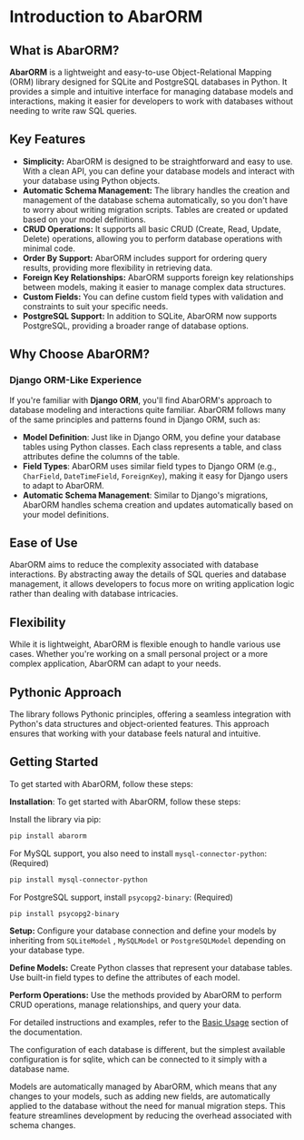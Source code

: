 # Introduction to AbarORM


## What is AbarORM?
**AbarORM** is a lightweight and easy-to-use Object-Relational Mapping (ORM) library designed for SQLite and PostgreSQL databases in Python. It provides a simple and intuitive interface for managing database models and interactions, making it easier for developers to work with databases without needing to write raw SQL queries.
## Key Features


- **Simplicity:** AbarORM is designed to be straightforward and easy to use. With a clean API, you can define your database models and interact with your database using Python objects.
- **Automatic Schema Management:** The library handles the creation and management of the database schema automatically, so you don't have to worry about writing migration scripts. Tables are created or updated based on your model definitions.
- **CRUD Operations:** It supports all basic CRUD (Create, Read, Update, Delete) operations, allowing you to perform database operations with minimal code.
- **Order By Support:** AbarORM includes support for ordering query results, providing more flexibility in retrieving data.
- **Foreign Key Relationships:** AbarORM supports foreign key relationships between models, making it easier to manage complex data structures.
- **Custom Fields:** You can define custom field types with validation and constraints to suit your specific needs.
- **PostgreSQL Support:** In addition to SQLite, AbarORM now supports PostgreSQL, providing a broader range of database options.

## Why Choose AbarORM?

### Django ORM-Like Experience

If you're familiar with **Django ORM**, you'll find AbarORM's approach to database modeling and interactions quite familiar. AbarORM follows many of the same principles and patterns found in Django ORM, such as:

- **Model Definition**: Just like in Django ORM, you define your database tables using Python classes. Each class represents a table, and class attributes define the columns of the table.
- **Field Types**: AbarORM uses similar field types to Django ORM (e.g., `CharField`, `DateTimeField`, `ForeignKey`), making it easy for Django users to adapt to AbarORM.
- **Automatic Schema Management**: Similar to Django's migrations, AbarORM handles schema creation and updates automatically based on your model definitions.


## Ease of Use

AbarORM aims to reduce the complexity associated with database interactions. By abstracting away the details of SQL queries and database management, it allows developers to focus more on writing application logic rather than dealing with database intricacies.

## Flexibility

While it is lightweight, AbarORM is flexible enough to handle various use cases. Whether you're working on a small personal project or a more complex application, AbarORM can adapt to your needs.

## Pythonic Approach

The library follows Pythonic principles, offering a seamless integration with Python's data structures and object-oriented features. This approach ensures that working with your database feels natural and intuitive.

## Getting Started

To get started with AbarORM, follow these steps:

**Installation**: 
To get started with AbarORM, follow these steps:

Install the library via pip:
```bash
pip install abarorm
```
For MySQL support, you also need to install `mysql-connector-python`: (Required)
```bash
pip install mysql-connector-python
```
For PostgreSQL support, install `psycopg2-binary`: (Required)
```bash
pip install psycopg2-binary
```

**Setup:** Configure your database connection and define your models by inheriting from `SQLiteModel` , `MySQLModel` or `PostgreSQLModel` depending on your database type.

**Define Models:** Create Python classes that represent your database tables. Use built-in field types to define the attributes of each model.


**Perform Operations:** Use the methods provided by AbarORM to perform CRUD operations, manage relationships, and query your data.

For detailed instructions and examples, refer to the [Basic Usage](basic_usage.md) section of the documentation.

The configuration of each database is different, but the simplest available configuration is for sqlite, which can be connected to it simply with a database name.

Models are automatically managed by AbarORM, which means that any changes to your models, such as adding new fields, are automatically applied to the database without the need for manual migration steps. This feature streamlines development by reducing the overhead associated with schema changes.

